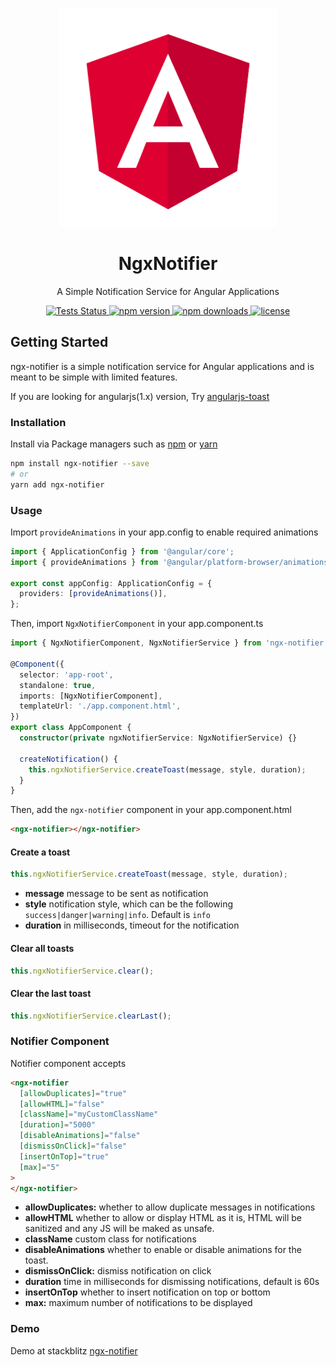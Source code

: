 <p align="center">
  <a href="https://github.com/sibiraj-s/ngx-notifier">
   <img src="./assets/angular.png" alt="angular" width="350">
  </a>
</p>
<h1 align="center">NgxNotifier</h1>
<p align="center">A Simple Notification Service for Angular Applications</p>
<p align="center">
  <a href="https://github.com/sibiraj-s/ngx-notifier/actions">
    <img alt="Tests Status" src="https://github.com/sibiraj-s/ngx-notifier/workflows/Tests/badge.svg">
  </a>
  <a href="https://www.npmjs.com/package/ngx-notifier">
    <img alt="npm version" src="https://img.shields.io/npm/v/ngx-notifier.svg">
  </a>
  <a href="https://www.npmjs.com/package/ngx-notifier">
    <img alt="npm downloads" src="https://img.shields.io/npm/dm/ngx-notifier.svg">
  </a>
  <a href="https://github.com/sibiraj-s/ngx-notifier/blob/master/LICENSE">
    <img alt="license" src="https://img.shields.io/npm/l/ngx-notifier.svg">
  </a>
</p>

## Getting Started

ngx-notifier is a simple notification service for Angular applications and is meant to be simple with limited features.

If you are looking for angularjs(1.x) version, Try [angularjs-toast][angularjs-toast]

### Installation

Install via Package managers such as [npm][npm] or [yarn][yarn]

```bash
npm install ngx-notifier --save
# or
yarn add ngx-notifier
```

### Usage

Import `provideAnimations` in your app.config to enable required animations

```typescript
import { ApplicationConfig } from '@angular/core';
import { provideAnimations } from '@angular/platform-browser/animations';

export const appConfig: ApplicationConfig = {
  providers: [provideAnimations()],
};
```

Then, import `NgxNotifierComponent` in your app.component.ts

```ts
import { NgxNotifierComponent, NgxNotifierService } from 'ngx-notifier';

@Component({
  selector: 'app-root',
  standalone: true,
  imports: [NgxNotifierComponent],
  templateUrl: './app.component.html',
})
export class AppComponent {
  constructor(private ngxNotifierService: NgxNotifierService) {}

  createNotification() {
    this.ngxNotifierService.createToast(message, style, duration);
  }
}
```

Then, add the `ngx-notifier` component in your app.component.html

```html
<ngx-notifier></ngx-notifier>
```

#### Create a toast

```ts
this.ngxNotifierService.createToast(message, style, duration);
```

- **message** message to be sent as notification
- **style** notification style, which can be the following `success|danger|warning|info`. Default is `info`
- **duration** in milliseconds, timeout for the notification

#### Clear all toasts

```ts
this.ngxNotifierService.clear();
```

#### Clear the last toast

```ts
this.ngxNotifierService.clearLast();
```

### Notifier Component

Notifier component accepts

```html
<ngx-notifier
  [allowDuplicates]="true"
  [allowHTML]="false"
  [className]="myCustomClassName"
  [duration]="5000"
  [disableAnimations]="false"
  [dismissOnClick]="false"
  [insertOnTop]="true"
  [max]="5"
>
</ngx-notifier>
```

- **allowDuplicates:** whether to allow duplicate messages in notifications
- **allowHTML** whether to allow or display HTML as it is, HTML will be sanitized and any JS will be maked as unsafe.
- **className** custom class for notifications
- **disableAnimations** whether to enable or disable animations for the toast.
- **dismissOnClick:** dismiss notification on click
- **duration** time in milliseconds for dismissing notifications, default is 60s
- **insertOnTop** whether to insert notification on top or bottom
- **max:** maximum number of notifications to be displayed

### Demo

Demo at stackblitz [ngx-notifier](https://stackblitz.com/edit/ngx-notifier)

[npm]: https://www.npmjs.com/
[yarn]: https://yarnpkg.com/lang/en/
[angularjs-toast]: https://github.com/sibiraj-s/angularjs-toast
[wiki]: https://github.com/sibiraj-s/ngx-notifier/wiki/ngx-notifier
